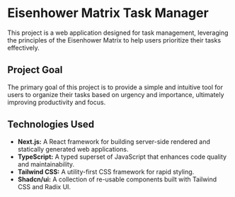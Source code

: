 # Eisenhower Matrix Task Manager

This project is a web application designed for task management, leveraging the principles of the Eisenhower Matrix to help users prioritize their tasks effectively.

## Project Goal

The primary goal of this project is to provide a simple and intuitive tool for users to organize their tasks based on urgency and importance, ultimately improving productivity and focus.

## Technologies Used

*   **Next.js:** A React framework for building server-side rendered and statically generated web applications.
*   **TypeScript:** A typed superset of JavaScript that enhances code quality and maintainability.
*   **Tailwind CSS:** A utility-first CSS framework for rapid styling.
*   **Shadcn/ui:** A collection of re-usable components built with Tailwind CSS and Radix UI.